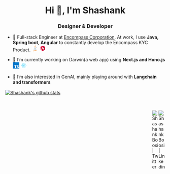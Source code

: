 <h1 align="center">Hi 👋, I'm Shashank</h1>
<h3 align="center">Designer & Developer</h3>

- 💼 Full-stack Engineer at [Encompass Corporation](https://www.encompasscorporation.com/). At work, I use **Java, Spring boot, Angular** to constantly develop the Encompass KYC Product. 
<code><img height="20" alt="java" src="https://raw.githubusercontent.com/github/explore/80688e429a7d4ef2fca1e82350fe8e3517d3494d/topics/java/java.png"></code>
<code><img height="20" alt="java" src="https://raw.githubusercontent.com/github/explore/80688e429a7d4ef2fca1e82350fe8e3517d3494d/topics/angular/angular.png"></code>

- 🌱 I’m currently working on Darwin(a web app) using **Next.js and Hono.js** 
<code><img height="20" alt="typescript" src="https://raw.githubusercontent.com/github/explore/80688e429a7d4ef2fca1e82350fe8e3517d3494d/topics/typescript/typescript.png"></code>
<code><img height="20" alt="react" src="https://raw.githubusercontent.com/github/explore/80688e429a7d4ef2fca1e82350fe8e3517d3494d/topics/react/react.png"></code>

- 🔭 I’m also interested in GenAI, mainly playing around with **Langchain and transformers**

<a href="https://github.com/shashankboosi"><img align="center" src="https://github-readme-stats.vercel.app/api?username=shashankboosi&show_icons=true&include_all_commits=true&theme=buefy" alt="Shashank's github stats" /></a>

<br />
<br />

<a href="https://www.linkedin.com/in/shashank-reddy-boosi-24721ab7/" target="_blank">
  <img align="right" alt="Shashank Boosi | Linkedin" width="21px" src="https://cdn.jsdelivr.net/npm/simple-icons@3.0.1/icons/linkedin.svg" />
</a>
<a href="https://twitter.com/shashankboosi" target="_blank">
  <img align="right" alt="Shashank Boosi | Twitter" width="20px" src="https://cdn.jsdelivr.net/npm/simple-icons@3.0.1/icons/twitter.svg" />
</a>

<!--

Here are some ideas to get you started:

- 👯 I’m looking to collaborate on ...
- 🤔 I’m looking for help with ...
- 💬 Ask me about ...
- 📫 How to reach me: ...
- 😄 Pronouns: ...
- ⚡ Fun fact: ...
-->
